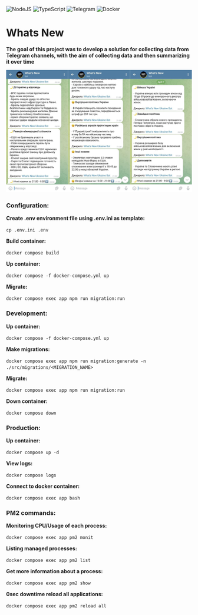 ![NodeJS](https://img.shields.io/badge/node.js-6DA55F?style=for-the-badge&logo=node.js&logoColor=white)
![TypeScript](https://img.shields.io/badge/typescript-%23007ACC.svg?style=for-the-badge&logo=typescript&logoColor=white)
![Telegram](https://img.shields.io/badge/Telegram-2CA5E0?style=for-the-badge&logo=telegram&logoColor=white)
![Docker](https://img.shields.io/badge/docker-%230db7ed.svg?style=for-the-badge&logo=docker&logoColor=white)

# Whats New

**The goal of this project was to develop a solution for collecting data from Telegram channels, with the aim of collecting data and then summarizing it over time**

![](https://github.com/LookiMan/Whats-New/blob/main/screnshots/example.png)

### Configuration:

**Create .env environment file using .env.ini as template:**

`cp .env.ini .env`

**Build container:**

`docker compose build`

**Up container:**

`docker compose -f docker-compose.yml up`

**Migrate:**

`docker compose exec app npm run migration:run`

### Development:

**Up container:**

`docker compose -f docker-compose.yml up`

**Make migrations:**

`docker compose exec app npm run migration:generate -n ./src/migrations/<MIGRATION_NAME>`

**Migrate:**

`docker compose exec app npm run migration:run`

**Down container:**

`docker compose down`

### Production:

**Up container:**

`docker compose up -d`

**View logs:**

`docker compose logs`

**Connect to docker container:**

`docker compose exec app bash`

### PM2 commands:

**Monitoring CPU/Usage of each process:**

`docker compose exec app pm2 monit`

**Listing managed processes:**

`docker compose exec app pm2 list`

**Get more information about a process:**

`docker compose exec app pm2 show`

**0sec downtime reload all applications:**

`docker compose exec app pm2 reload all`
